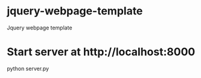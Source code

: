 # jquery-webpage-template
Jquery webpage template

# Start server at http://localhost:8000
python server.py
